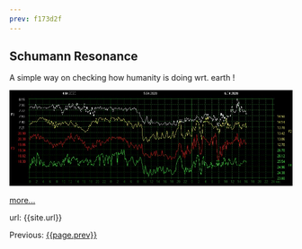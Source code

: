 ```yaml
---
prev: f173d2f
---
```

## Schumann Resonance

A simple way on checking how humanity is doing wrt. earth !

![{{site.time}}](today/srf.jpg)


[more...](schumann-reson.html)

url: {{site.url}}


Previous:  [{{page.prev}}](blob/{{page.prev}}/README.md)


